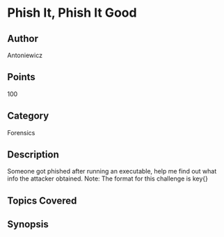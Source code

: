 # Phish It, Phish It Good

## Author
Antoniewicz
## Points
100
## Category
Forensics
## Description
Someone got phished after running an executable, help me find out what info the attacker obtained.
Note: The format for this challenge is key{}
## Topics Covered

## Synopsis

